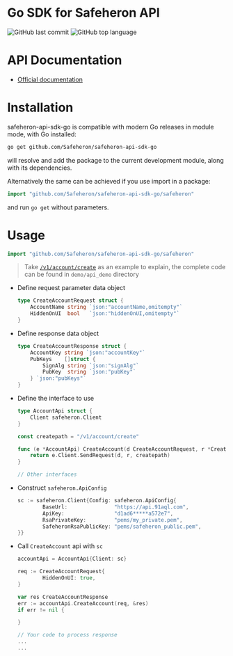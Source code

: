 # Go SDK for Safeheron API

![GitHub last commit](https://img.shields.io/github/last-commit/Safeheron/safeheron-api-sdk-go)
![GitHub top language](https://img.shields.io/github/languages/top/Safeheron/safeheron-api-sdk-go?color=red)

# API Documentation
- [Official documentation](https://docs.safeheron.com/api/index.html)

# Installation

safeheron-api-sdk-go is compatible with modern Go releases in module mode, with Go installed:

```bash
go get github.com/Safeheron/safeheron-api-sdk-go
```

will resolve and add the package to the current development module, along with its dependencies.

Alternatively the same can be achieved if you use import in a package:

```go
import "github.com/Safeheron/safeheron-api-sdk-go/safeheron"
```

and run `go get` without parameters.

# Usage
```go
import "github.com/Safeheron/safeheron-api-sdk-go/safeheron"
```

> Take [`/v1/account/create`](https://docs.safeheron.com/api/index.html) as an example to explain, the complete code can be found in `demo/api_demo` directory

* Define request parameter data object
    ```go
    type CreateAccountRequest struct {
        AccountName string `json:"accountName,omitempty"`
        HiddenOnUI  bool   `json:"hiddenOnUI,omitempty"`
    }
    ```

* Define response data object
    ```go
    type CreateAccountResponse struct {
        AccountKey string `json:"accountKey"`
        PubKeys    []struct {
            SignAlg string `json:"signAlg"`
            PubKey  string `json:"pubKey"`
        } `json:"pubKeys"`
    }
    ```

* Define the interface to use
    ```go
    type AccountApi struct {
        Client safeheron.Client
    }

    const createpath = "/v1/account/create"

    func (e *AccountApi) CreateAccount(d CreateAccountRequest, r *CreateAccountResponse) error {
        return e.Client.SendRequest(d, r, createpath)
    }

    // Other interfaces
    ```
* Construct `safeheron.ApiConfig` 
    ```go
    sc := safeheron.Client{Config: safeheron.ApiConfig{
            BaseUrl:               "https://api.91aql.com",
            ApiKey:                "d1ad6*****a572e7",
            RsaPrivateKey:         "pems/my_private.pem",
            SafeheronRsaPublicKey: "pems/safeheron_public.pem",
    }}
    ```
* Call `CreateAccount` api with `sc`
    ```go
    accountApi = AccountApi{Client: sc}

    req := CreateAccountRequest{
            HiddenOnUI: true,
    }

    var res CreateAccountResponse
    err := accountApi.CreateAccount(req, &res)
    if err != nil {

    }

    // Your code to process response
    ...
    ...
    ```